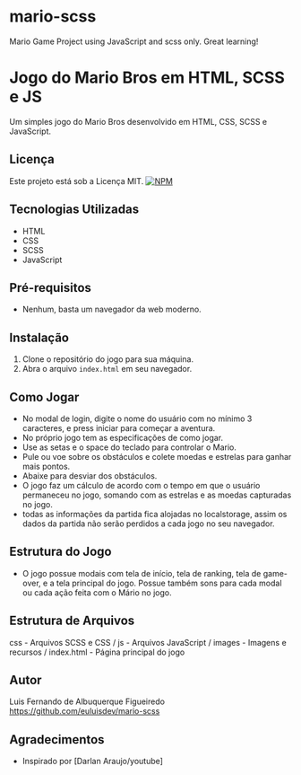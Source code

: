 # mario-scss
Mario Game Project using JavaScript and scss only. Great learning!

# Jogo do Mario Bros em HTML, SCSS e JS

Um simples jogo do Mario Bros desenvolvido em HTML, CSS, SCSS e JavaScript.

## Licença
Este projeto está sob a Licença MIT.
[![NPM](https://img.shields.io/npm/l/react)](https://github.com/euluisdev/mario-scss/blob/master/LICENSE)

## Tecnologias Utilizadas
- HTML
- CSS
- SCSS
- JavaScript

## Pré-requisitos
- Nenhum, basta um navegador da web moderno.

## Instalação
1. Clone o repositório do jogo para sua máquina.
2. Abra o arquivo `index.html` em seu navegador.

## Como Jogar
- No modal de login, digite o nome do usuário com no mínimo 3
caracteres, e press iniciar para começar a aventura.
- No próprio jogo tem as especificações de como jogar.
- Use as setas e o space do teclado para controlar o Mario.
- Pule ou voe sobre os obstáculos e colete moedas e estrelas para ganhar mais pontos.
- Abaixe para desviar dos obstáculos.
- O jogo faz um cálculo de acordo com o tempo em que o usuário permaneceu
no jogo, somando com as estrelas e as moedas capturadas no jogo.
- todas as informações da partida fica alojadas no localstorage, assim
os dados da partida não serão perdidos a cada jogo no seu navegador.

## Estrutura do Jogo
- O jogo possue modais com tela de início, tela de ranking, tela de
game-over, e a tela principal do jogo. Possue também sons para cada modal
ou cada ação feita com o Mário no jogo.

## Estrutura de Arquivos
css - Arquivos SCSS e CSS /
js - Arquivos JavaScript /
images - Imagens e recursos /
index.html - Página principal do jogo

## Autor
Luis Fernando de Albuquerque Figueiredo
https://github.com/euluisdev/mario-scss

## Agradecimentos
- Inspirado por [Darlan Araujo/youtube]
